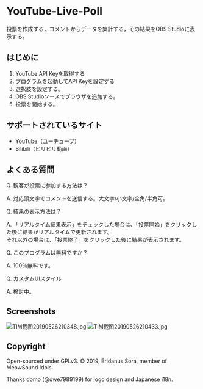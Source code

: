 # YouTube-Live-Poll

投票を作成する，コメントからデータを集計する，その結果をOBS Studioに表示する。


## はじめに

1. YouTube API Keyを取得する
2. プログラムを起動してAPI Keyを設定する
3. 選択肢を設定する。
4. OBS Studioソースでブラウザを追加する。
5. 投票を開始する。

## サポートされているサイト

* YouTube（ユーチューブ）
* Bilibili（ビリビリ動画）


## よくある質問

Q. 観客が投票に参加する方法は？

A. 対応頭文字でコメントを送信する。大文字/小文字/全角/半角可。

Q. 結果の表示方法は？

A. 「リアルタイム結果表示」をチェックした場合は、「投票開始」をクリックした後に結果がリアルタイムで更新されます。  
    それ以外の場合は、「投票終了」をクリックした後に結果が表示されます。

Q. このプログラムは無料ですか？

A. 100％無料です。

Q. カスタムUIスタイル

A. 検討中。

## Screenshots

![TIM截图20190526210348.jpg](https://i.loli.net/2019/05/26/5cea9a70ba68718275.jpg)
![TIM截图20190526210433.jpg](https://i.loli.net/2019/05/26/5cea9a71ed5b959247.jpg)

## Copyright

Open-sourced under GPLv3. © 2019, Eridanus Sora, member of MeowSound Idols.

Thanks domo (@qwe7989199) for logo design and Japanese i18n.
